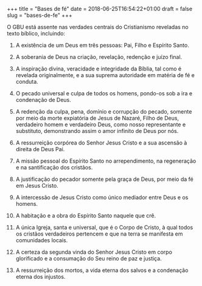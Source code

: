 +++
title = "Bases de fé"
date = 2018-06-25T16:54:22+01:00
draft = false
slug = "bases-de-fe"
+++

O GBU está assente nas verdades centrais do Cristianismo reveladas no texto bíblico, incluindo:
 
1. A existência de um Deus em três pessoas: Pai, Filho e Espírito Santo.

2. A soberania de Deus na criação, revelação, redenção e juízo final.

3. A inspiração divina, veracidade e integridade da Bíblia, tal como é revelada originalmente, e a sua suprema autoridade em matéria de fé e conduta.

4. O pecado universal e culpa de todos os homens, pondo-os sob a ira e condenação de Deus.

5. A redenção da culpa, pena, domínio e corrupção do pecado, somente por meio da morte expiatória de Jesus de Nazaré, Filho de Deus, verdadeiro homem e verdadeiro Deus, como nosso representante e substituto, demonstrando assim o amor infinito de Deus por nós.

6. A ressurreição corpórea do Senhor Jesus Cristo e a sua ascensão à direita de Deus Pai.

7. A missão pessoal do Espírito Santo no arrependimento, na regeneração e na santificação dos cristãos.

8. A justificação do pecador somente pela graça de Deus, por meio da fé em Jesus Cristo.

9. A intercessão de Jesus Cristo como único mediador entre Deus e os homens.

10. A habitação e a obra do Espírito Santo naquele que crê.

11. A única Igreja, santa e universal, que é o Corpo de Cristo, à qual todos os cristãos verdadeiros pertencem e que na terra se manifesta em comunidades locais.

12. A certeza da segunda vinda do Senhor Jesus Cristo em corpo glorificado e a consumação do Seu reino de paz e justiça.

13. A ressurreição dos mortos, a vida eterna dos salvos e a condenação eterna dos injustos.